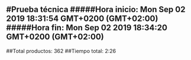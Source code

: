 #Prueba técnica 
#####Hora inicio: Mon Sep 02 2019 18:31:54 GMT+0200 (GMT+02:00)
#####Hora fin: Mon Sep 02 2019 18:34:20 GMT+0200 (GMT+02:00)
---
##Total productos: 362
##Tiempo total: 2:26